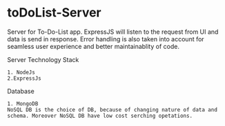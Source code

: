 # toDoList-Server

Server for To-Do-List app. ExpressJS will listen to the request from UI and data is send in response. Error handling is also taken into account for seamless user experience and better maintainablity of code.

Server Technology Stack
````
1. NodeJs
2.ExpressJs
````
Database
````
1. MongoDB
NoSQL DB is the choice of DB, because of changing nature of data and schema. Moreover NoSQL DB have low cost serching opetations.
````
